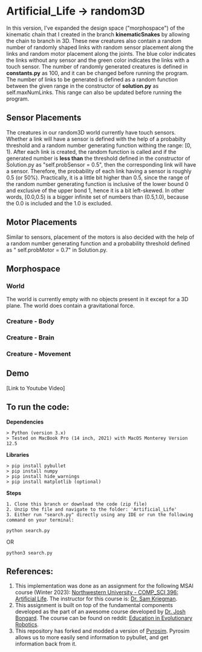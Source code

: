 # Artificial_Life -> random3D

In this version, I've expanded the design space ("morphospace") of the kinematic chain that I created in the branch **kinematicSnakes** by allowing the chain to branch in 3D. These new creatures also contain a random number of randomly shaped links with random sensor placement along the links and random motor placement along the joints. The blue color indicates the links without any sensor and the green color indicates the links with a touch sensor. The number of randomly generated creatures is defined in **constants.py** as 100, and it can be changed before running the program. The number of links to be generated is defined as a random function between the given range in the constructor of **solution.py** as self.maxNumLinks. This range can also be updated before running the program.

## Sensor Placements

The creatures in our random3D world currently have touch sensors. Whether a link will have a sensor is defined with the help of a probabilty threshold and a random number generating function withing the range: [0, 1). After each link is created, the random function is called and if the generated number is **less than** the threshold defined in the constructor of Solution.py as "self.probSensor = 0.5", then the corresponding link will have a sensor. Therefore, the probability of each link having a sensor is roughly 0.5 (or 50%). Practically, it is a little bit higher than 0.5, since the range of the random number generating function is inclusive of the lower bound 0 and exclusive of the upper bond 1, hence it is a bit left-skewed. In other words, [0.0,0.5) is a bigger infinite set of numbers than (0.5,1.0), because the 0.0 is included and the 1.0 is excluded.

## Motor Placements

Similar to sensors, placement of the motors is also decided with the help of a random number generating function and a probability threshold defined as " self.probMotor = 0.7" in Solution.py.

## Morphospace

### World

The world is currently empty with no objects present in it except for a 3D plane. The world does contain a gravitational force.

### Creature - Body

### Creature - Brain

### Creature - Movement

## Demo
[Link to Youtube Video]

## To run the code:

**Dependencies**
```
> Python (version 3.x)
> Tested on MacBook Pro (14 inch, 2021) with MacOS Monterey Version 12.5
```

**Libraries**
```
> pip install pybullet
> pip install numpy
> pip install hide_warnings
> pip install matplotlib (optional)
```

**Steps**
```
1. Clone this branch or download the code (zip file)
2. Unzip the file and navigate to the folder: 'Artificial_Life'
3. Either run "search.py" directly using any IDE or run the following command on your terminal:
```

```
python search.py
```

OR 

```
python3 search.py
```


## References:
1. This implementation was done as an assignment for the following MSAI course (Winter 2023): [Northwestern University - COMP_SCI 396: Artificial Life](https://www.mccormick.northwestern.edu/computer-science/academics/courses/descriptions/396-2.html). The instructor for this course is: [Dr. Sam Kriegman](https://skriegman.github.io/).
2. This assignment is built on top of the fundamental components developed as the part of an awesome course developed by [Dr. Josh Bongard](https://jbongard.github.io/). The course can be found on reddit: [Education in Evolutionary Robotics](https://www.reddit.com/r/ludobots/wiki/). 
3. This repository has forked and modded a version of [Pyrosim](https://github.com/jbongard/pyrosim.git). Pyrosim allows us to more easily send information to pybullet, and get information back from it.

